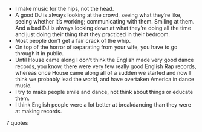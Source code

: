  - I make music for the hips, not the head.
 - A good DJ is always looking at the crowd, seeing what they’re like, seeing whether it’s working; communicating with them. Smiling at them. And a bad DJ is always looking down at what they’re doing all the time and just doing their thing that they practiced in their bedroom.
 - Most people don’t get a fair crack of the whip.
 - On top of the horror of separating from your wife, you have to go through it in public.
 - Until House came along I don’t think the English made very good dance records, you know, there were very few really good English Rap records, whereas once House came along all of a sudden we started and now I think we probably lead the world, and have overtaken America in dance music.
 - I try to make people smile and dance, not think about things or educate them.
 - I think English people were a lot better at breakdancing than they were at making records.

7 quotes
